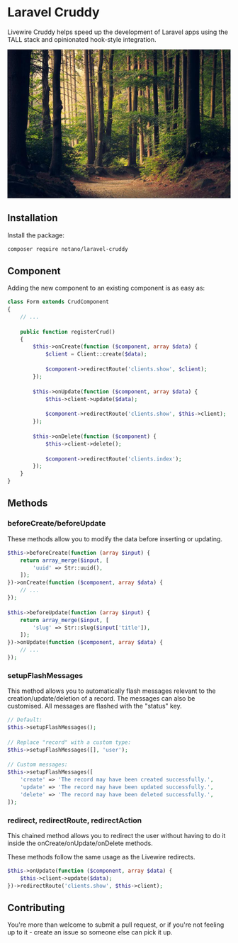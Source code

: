 # Laravel Cruddy

Livewire Cruddy helps speed up the development of Laravel apps using the TALL stack and opinionated hook-style integration.

![Laravel Livewire Cruddy](/screenshot.jpg?raw=true "Laravel Cruddy")

## Installation

Install the package:

```bash
composer require notano/laravel-cruddy
```

## Component

Adding the new component to an existing component is as easy as:

```php
class Form extends CrudComponent
{
    // ...

    public function registerCrud()
    {
        $this->onCreate(function ($component, array $data) {
            $client = Client::create($data);

            $component->redirectRoute('clients.show', $client);
        });

        $this->onUpdate(function ($component, array $data) {
            $this->client->update($data);

            $component->redirectRoute('clients.show', $this->client);
        });

        $this->onDelete(function ($component) {
            $this->client->delete();

            $component->redirectRoute('clients.index');
        });
    }
}
```

## Methods

### beforeCreate/beforeUpdate

These methods allow you to modify the data before inserting or updating.

```php
$this->beforeCreate(function (array $input) {
    return array_merge($input, [
        'uuid' => Str::uuid(),
    ]);
})->onCreate(function ($component, array $data) {
    // ...
});

$this->beforeUpdate(function (array $input) {
    return array_merge($input, [
        'slug' => Str::slug($input['title']),
    ]);
})->onUpdate(function ($component, array $data) {
    // ...
});
```

### setupFlashMessages

This method allows you to automatically flash messages relevant to the creation/update/deletion of a record. The messages can also be customised. All messages are flashed with the "status" key.

```php
// Default:
$this->setupFlashMessages();

// Replace "record" with a custom type:
$this->setupFlashMessages([], 'user');

// Custom messages:
$this->setupFlashMessages([
    'create' => 'The record may have been created successfully.',
    'update' => 'The record may have been updated successfully.',
    'delete' => 'The record may have been deleted successfully.',
]);
```

### redirect, redirectRoute, redirectAction

This chained method allows you to redirect the user without having to do it inside the onCreate/onUpdate/onDelete methods.

These methods follow the same usage as the Livewire redirects.

```php
$this->onUpdate(function ($component, array $data) {
    $this->client->update($data);
})->redirectRoute('clients.show', $this->client);
```

## Contributing

You're more than welcome to submit a pull request, or if you're not feeling up to it - create an issue so someone else can pick it up.
